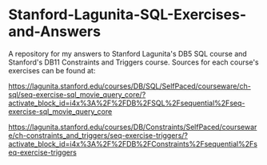 # Stanford-Lagunita-SQL-Exercises-and-Answers

A repository for my answers to Stanford Lagunita's DB5 SQL course and Stanford's DB11 Constraints and Triggers course.
Sources for each course's exercises can be found  at:

https://lagunita.stanford.edu/courses/DB/SQL/SelfPaced/courseware/ch-sql/seq-exercise-sql_movie_query_core/?activate_block_id=i4x%3A%2F%2FDB%2FSQL%2Fsequential%2Fseq-exercise-sql_movie_query_core

https://lagunita.stanford.edu/courses/DB/Constraints/SelfPaced/courseware/ch-constraints_and_triggers/seq-exercise-triggers/?activate_block_id=i4x%3A%2F%2FDB%2FConstraints%2Fsequential%2Fseq-exercise-triggers 
